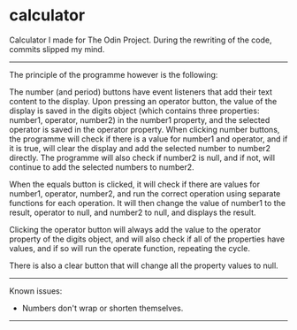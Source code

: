 # calculator

Calculator I made for The Odin Project. 
During the rewriting of the code, commits slipped my mind.

--------------------------------------------------------------------------------------------------

The principle of the programme however is the following:

The number (and period) buttons have event listeners that add their text content to the display. Upon pressing an operator button, the value of the display is saved in the digits object (which contains three properties: number1, operator, number2) in the number1 property, and the selected operator is saved in the operator property. When clicking number buttons, the programme will check if there is a value for number1 and operator, and if it is true, will clear the display and add the selected number to number2 directly. The programme will also check if number2 is null, and if not, will continue to add the selected numbers to number2. 

When the equals button is clicked, it will check if there are values for number1, operator, number2, and run the correct operation using separate functions for each operation. It will then change the value of number1 to the result, operator to null, and number2 to null, and displays the result.

Clicking the operator button will always add the value to the operator property of the digits object, and will also check if all of the properties have values, and if so will run the operate function, repeating the cycle.

There is also a clear button that will change all the property values to null. 

--------------------------------------------------------------------------------------------------

Known issues:

- Numbers don't wrap or shorten themselves.

--------------------------------------------------------------------------------------------------
